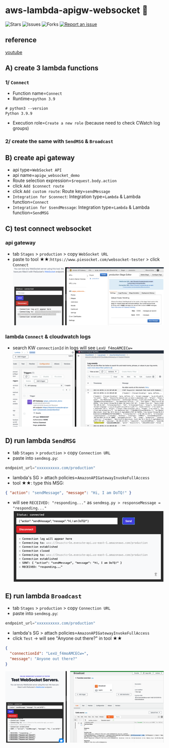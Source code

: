 # aws-lambda-apigw-websocket 🐳

![Stars](https://img.shields.io/github/stars/tquangdo/aws-lambda-apigw-websocket?color=f05340)
![Issues](https://img.shields.io/github/issues/tquangdo/aws-lambda-apigw-websocket?color=f05340)
![Forks](https://img.shields.io/github/forks/tquangdo/aws-lambda-apigw-websocket?color=f05340)
[![Report an issue](https://img.shields.io/badge/Support-Issues-green)](https://github.com/tquangdo/aws-lambda-apigw-websocket/issues/new)

## reference
[youtube](https://www.youtube.com/watch?v=FIrzkt7kH80)

## A) create 3 lambda functions
### 1/ `Connect`
+ Function name=`Connect`
+ Runtime=`python 3.9`
```shell
# python3 --version
Python 3.9.9
```
+ Execution role=`Create a new role` (because need to check CWatch log groups)
### 2/ create the same with `SendMSG` & `Broadcast`

## B) create api gateway
+ api type=`WebSocket API`
+ api name=`apigw_websocket_demo`
+ Route selection expression=`$request.body.action`
+ click `Add $connect route`
+ click `Add custom route`: Route key=`sendMessage`
+ `Integration for $connect`: Integration type=`Lambda` & Lambda function=`Connect`
+ `Integration for $sendMessage`: Integration type=`Lambda` & Lambda function=`SendMSG`

## C) test connect websocket
### api gateway
+ tab `Stages` > `production` > copy `WebSocket URL`
+ paste to tool ★★:`https://www.piesocket.com/websocket-tester` > click `Connect`
![websockettester](screenshots/websockettester.png)
### lambda `Connect` & cloudwatch logs
+ search KW `connectionId` in logs will see `LexU_f4moAMCECw=`
![connect](screenshots/connect.png)

## D) run lambda `SendMSG`
+ tab `Stages` > `production` > copy `Connection URL`
+ paste into `sendmsg.py`:
```py
endpoint_url="xxxxxxxxxx.com/production"
```
+ lambda's SG > attach policies=`AmazonAPIGatewayInvokeFullAccess`
+ tool ★★: type this MSG:
```json
{ "action": "sendMessage", "message": "Hi, I am DoTQ!" }
```
+ will see `RECEIVED: "responding..."` as `sendmsg.py > responseMessage = "responding..."`
![sendmsg](screenshots/sendmsg.png)

## E) run lambda `Broadcast`
+ tab `Stages` > `production` > copy `Connection URL`
+ paste into `sendmsg.py`:
```py
endpoint_url="xxxxxxxxxx.com/production"
```
+ lambda's SG > attach policies=`AmazonAPIGatewayInvokeFullAccess`
+ click `Test` -> will see "Anyone out there?" in tool ★★
```json
{
  "connectionId": "LexU_f4moAMCECw=",
  "message": "Anyone out there?"
}
```
![result](screenshots/result.png)

